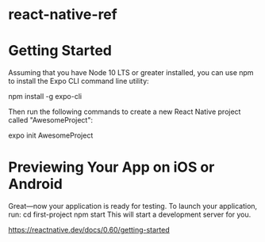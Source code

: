 # react-native-ref

# Getting Started


Assuming that you have Node 10 LTS or greater installed, you can use npm to install the Expo CLI command line utility:

npm install -g expo-cli

Then run the following commands to create a new React Native project called "AwesomeProject":

expo init AwesomeProject




# Previewing Your App on iOS or Android
Great—now your application is ready for testing. To launch your application, run:
cd first-project
npm start
This will start a development server for you.


https://reactnative.dev/docs/0.60/getting-started
